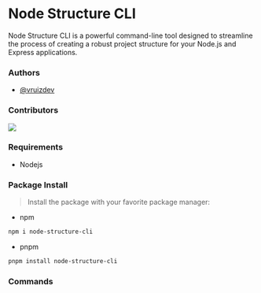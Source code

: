 # Node Structure CLI

Node Structure CLI is a powerful command-line tool designed to streamline the process of creating a robust project structure for your Node.js and Express applications.

### Authors

- [@vruizdev](https://www.github.com/vruizdev)

### Contributors

<a href="https://github.com/vruizdev/node-structure-cli/graphs/contributors">
  <img src="https://contrib.rocks/image?repo=vruizdev/node-structure-cli" />
</a>

### Requirements

* Nodejs

### Package Install


> Install the package with your favorite package manager:

- npm

```bash
npm i node-structure-cli
```

- pnpm

```bash
pnpm install node-structure-cli
```

### Commands

